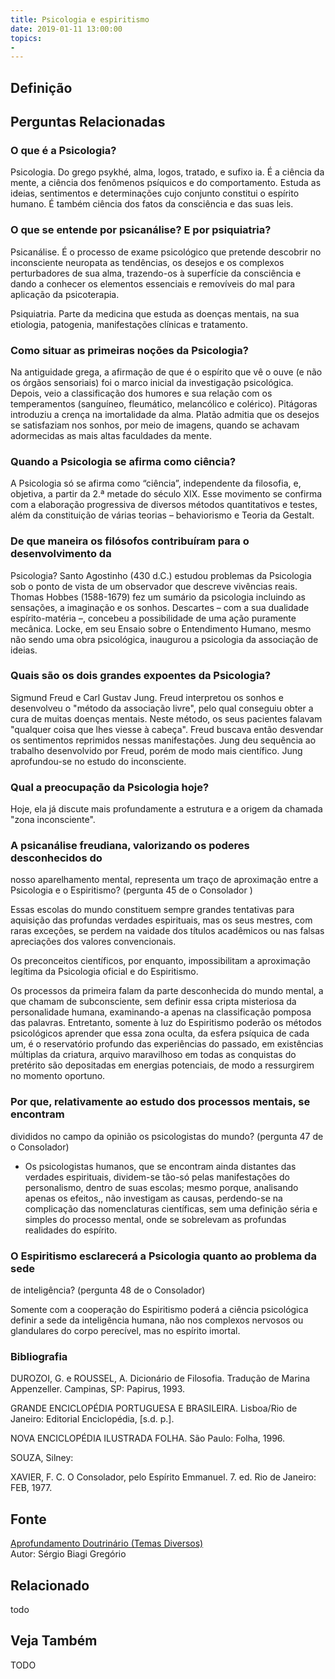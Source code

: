 ```yaml
---
title: Psicologia e espiritismo
date: 2019-01-11 13:00:00
topics: 
- 
---
```


## Definição


## Perguntas Relacionadas

### O que é a Psicologia?
Psicologia. Do grego psykhé, alma, logos, tratado, e sufixo ia.
É a ciência da mente, a ciência dos fenômenos psíquicos e do
comportamento. Estuda as ideias, sentimentos e determinações cujo
conjunto constitui o espírito humano. É também ciência dos fatos da
consciência e das suas leis.

### O que se entende por psicanálise? E por psiquiatria?
Psicanálise. É o processo de exame psicológico que pretende
descobrir no inconsciente neuropata as tendências, os desejos e os
complexos perturbadores de sua alma, trazendo-os à superfície da
consciência e dando a conhecer os elementos essenciais e removíveis do
mal para aplicação da psicoterapia.

Psiquiatria. Parte da medicina que estuda as doenças mentais, na sua
etiologia, patogenia, manifestações clínicas e tratamento.

### Como situar as primeiras noções da Psicologia?
Na antiguidade grega, a afirmação de que é o espírito que vê o ouve (e
não os órgãos sensoriais) foi o marco inicial da investigação
psicológica. Depois, veio a classificação dos humores e sua relação com
os temperamentos (sanguíneo, fleumático, melancólico e colérico).
Pitágoras introduziu a crença na imortalidade da alma. Platão admitia
que os desejos se satisfaziam nos sonhos, por meio de imagens, quando se
achavam adormecidas as mais altas faculdades da mente.

### Quando a Psicologia se afirma como ciência?
A Psicologia só se afirma como “ciência”, independente da filosofia, e,
objetiva, a partir da 2.ª metade do século XIX. Esse movimento se
confirma com a elaboração progressiva de diversos métodos quantitativos
e testes, além da constituição de várias teorias – behaviorismo e Teoria
da Gestalt.

### De que maneira os filósofos contribuíram para o desenvolvimento da
Psicologia?
Santo Agostinho (430 d.C.) estudou problemas da Psicologia sob o ponto
de vista de um observador que descreve vivências reais. Thomas Hobbes
(1588-1679) fez um sumário da psicologia incluindo as sensações, a
imaginação e os sonhos. Descartes – com a sua dualidade espírito-matéria
–, concebeu a possibilidade de uma ação puramente mecânica. Locke, em
seu Ensaio sobre o Entendimento Humano, mesmo não sendo uma obra
psicológica, inaugurou a psicologia da associação de ideias.

### Quais são os dois grandes expoentes da Psicologia?
Sigmund Freud e Carl Gustav Jung. Freud interpretou os sonhos e
desenvolveu o "método da associação livre", pelo qual conseguiu obter a
cura de muitas doenças mentais. Neste método, os seus pacientes falavam
"qualquer coisa que lhes viesse à cabeça". Freud buscava então desvendar
os sentimentos reprimidos nessas manifestações. Jung deu sequência ao
trabalho desenvolvido por Freud, porém de modo mais científico. Jung
aprofundou-se no estudo do inconsciente.

### Qual a preocupação da Psicologia hoje?
Hoje, ela já discute mais profundamente a estrutura e a origem da
chamada "zona inconsciente".

### A psicanálise freudiana, valorizando os poderes desconhecidos do
nosso aparelhamento mental, representa um traço de aproximação entre a
Psicologia e o Espiritismo? (pergunta 45 de o Consolador )

Essas escolas do mundo constituem sempre grandes tentativas para
aquisição das profundas verdades espirituais, mas os seus mestres, com
raras exceções, se perdem na vaidade dos títulos acadêmicos ou nas
falsas apreciações dos valores convencionais.

Os preconceitos científicos, por enquanto, impossibilitam a aproximação
legítima da Psicologia oficial e do Espiritismo.

Os processos da primeira falam da parte desconhecida do mundo mental, a
que chamam de subconsciente, sem definir essa cripta misteriosa da
personalidade humana, examinando-a apenas na classificação pomposa das
palavras. Entretanto, somente à luz do Espiritismo poderão os métodos
psicológicos aprender que essa zona oculta, da esfera psíquica de cada
um, é o reservatório profundo das experiências do passado, em
existências múltiplas da criatura, arquivo maravilhoso em todas as
conquistas do pretérito são depositadas em energias potenciais, de modo
a ressurgirem no momento oportuno.

### Por que, relativamente ao estudo dos processos mentais, se encontram
divididos no campo da opinião os psicologistas do mundo? (pergunta 47 de
o Consolador)

- Os psicologistas humanos, que se encontram ainda distantes das
verdades espirituais, dividem-se tão-só pelas manifestações do
personalismo, dentro de suas escolas; mesmo porque, analisando apenas os
efeitos,, não investigam as causas, perdendo-se na complicação das
nomenclaturas científicas, sem uma definição séria e simples do processo
mental, onde se sobrelevam as profundas realidades do espírito.

### O Espiritismo esclarecerá a Psicologia quanto ao problema da sede
de inteligência? (pergunta 48 de o Consolador)

Somente com a cooperação do Espiritismo poderá a ciência psicológica
definir a sede da inteligência humana, não nos complexos nervosos ou
glandulares do corpo perecível, mas no espírito imortal.





### Bibliografia
DUROZOI, G. e ROUSSEL, A. Dicionário de Filosofia. Tradução de Marina
Appenzeller. Campinas, SP: Papirus, 1993.

GRANDE ENCICLOPÉDIA PORTUGUESA E BRASILEIRA. Lisboa/Rio de Janeiro:
Editorial Enciclopédia, \[s.d. p.\].

NOVA ENCICLOPÉDIA ILUSTRADA FOLHA. São Paulo: Folha, 1996.

SOUZA, Silney:

XAVIER, F. C. O Consolador, pelo Espírito Emmanuel. 7. ed. Rio de
Janeiro: FEB, 1977.

## Fonte
[Aprofundamento Doutrinário (Temas Diversos)](https://sites.google.com/view/aprofundamentodoutrinario/psicologia-e-espiritismo)  
Autor: Sérgio Biagi Gregório



## Relacionado
todo

## Veja Também
TODO


